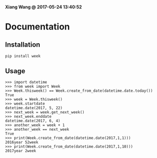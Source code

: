 #### Xiang Wang @ 2017-05-24 13:40:52

# Documentation

## Installation
```
pip install week
```

## Usage
```
>>> import datetime
>>> from week import Week
>>> Week.thisweek() == Week.create_from_date(datetime.date.today())
True
>>> week = Week.thisweek()
>>> week.startdate
datetime.date(2017, 5, 22)
>>> next_week = week.get_next_week()
>>> next_week.enddate
datetime.date(2017, 6, 4)
>>> another_week = week + 1
>>> another_week == next_week
True
>>> print(Week.create_from_date(datetime.date(2017,1,1)))
2016year 52week
>>> print(Week.create_from_date(datetime.date(2017,1,10)))
2017year 2week
```
